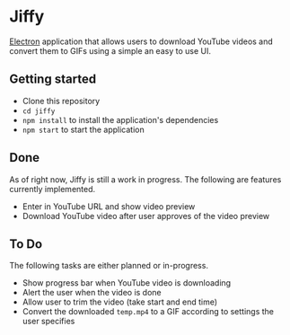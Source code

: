 # Jiffy

[Electron](http://electron.atom.io) application that allows users to download YouTube videos and convert them to GIFs using a simple an easy to use UI.

## Getting started

- Clone this repository
- `cd jiffy`
- `npm install` to install the application's dependencies
- `npm start` to start the application

## Done

As of right now, Jiffy is still a work in progress. The following are features currently implemented.

- Enter in YouTube URL and show video preview
- Download YouTube video after user approves of the video preview

## To Do

The following tasks are either planned or in-progress. 

- Show progress bar when YouTube video is downloading
- Alert the user when the video is done
- Allow user to trim the video (take start and end time)
- Convert the downloaded `temp.mp4` to a GIF according to settings the user specifies